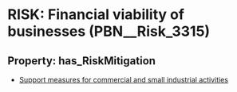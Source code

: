 # RISK: __Financial viability of businesses__ (PBN__Risk_3315)

## Property: has_RiskMitigation

* [Support measures for commercial and small industrial activities](PBN__Mitigation_1984)

